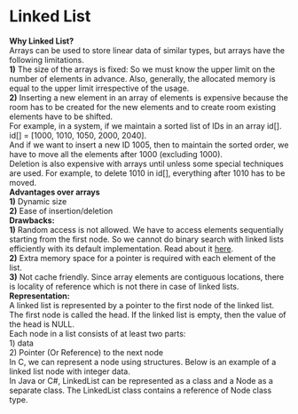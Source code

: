 # Linked List

 **Why Linked List?**   
Arrays can be used to store linear data of similar types, but arrays have the following limitations.   
**1\)** The size of the arrays is fixed: So we must know the upper limit on the number of elements in advance. Also, generally, the allocated memory is equal to the upper limit irrespective of the usage.   
**2\)** Inserting a new element in an array of elements is expensive because the room has to be created for the new elements and to create room existing elements have to be shifted.   
For example, in a system, if we maintain a sorted list of IDs in an array id\[\].   
id\[\] = \[1000, 1010, 1050, 2000, 2040\].   
And if we want to insert a new ID 1005, then to maintain the sorted order, we have to move all the elements after 1000 \(excluding 1000\).   
Deletion is also expensive with arrays until unless some special techniques are used. For example, to delete 1010 in id\[\], everything after 1010 has to be moved.  
**Advantages over arrays**   
**1\)** Dynamic size   
**2\)** Ease of insertion/deletion  
**Drawbacks:**   
**1\)** Random access is not allowed. We have to access elements sequentially starting from the first node. So we cannot do binary search with linked lists efficiently with its default implementation. Read about it [here](https://www.geeksforgeeks.org/binary-search-on-singly-linked-list/).   
**2\)** Extra memory space for a pointer is required with each element of the list.   
**3\)** Not cache friendly. Since array elements are contiguous locations, there is locality of reference which is not there in case of linked lists.  
**Representation:**   
A linked list is represented by a pointer to the first node of the linked list. The first node is called the head. If the linked list is empty, then the value of the head is NULL.   
Each node in a list consists of at least two parts:   
1\) data   
2\) Pointer \(Or Reference\) to the next node   
In C, we can represent a node using structures. Below is an example of a linked list node with integer data.   
In Java or C\#, LinkedList can be represented as a class and a Node as a separate class. The LinkedList class contains a reference of Node class type. 

